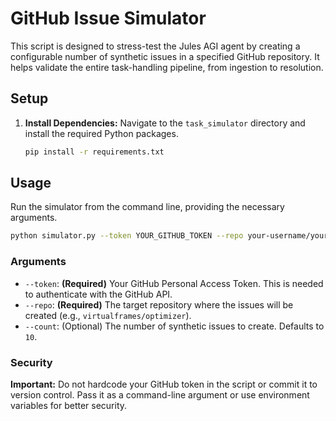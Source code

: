 # GitHub Issue Simulator

This script is designed to stress-test the Jules AGI agent by creating a configurable number of synthetic issues in a specified GitHub repository. It helps validate the entire task-handling pipeline, from ingestion to resolution.

## Setup

1.  **Install Dependencies:**
    Navigate to the `task_simulator` directory and install the required Python packages.

    ```bash
    pip install -r requirements.txt
    ```

## Usage

Run the simulator from the command line, providing the necessary arguments.

```bash
python simulator.py --token YOUR_GITHUB_TOKEN --repo your-username/your-repo --count 50
```

### Arguments

*   `--token`: **(Required)** Your GitHub Personal Access Token. This is needed to authenticate with the GitHub API.
*   `--repo`: **(Required)** The target repository where the issues will be created (e.g., `virtualframes/optimizer`).
*   `--count`: (Optional) The number of synthetic issues to create. Defaults to `10`.

### Security

**Important:** Do not hardcode your GitHub token in the script or commit it to version control. Pass it as a command-line argument or use environment variables for better security.